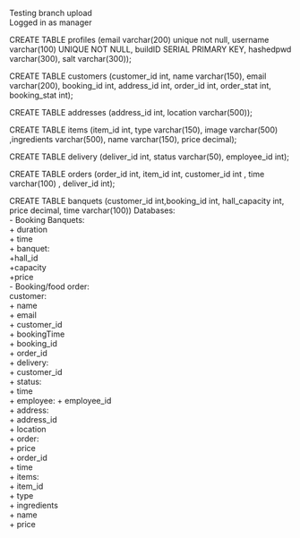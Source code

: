 Testing branch upload  
Logged in as manager

CREATE TABLE profiles (email varchar(200) unique not null, username varchar(100) UNIQUE NOT NULL, buildID SERIAL PRIMARY KEY, hashedpwd varchar(300), salt varchar(300));

CREATE TABLE customers (customer_id int, name varchar(150), email varchar(200), booking_id int, address_id int, order_id int, order_stat int, booking_stat int);   

CREATE TABLE addresses (address_id int, location varchar(500));  

CREATE TABLE items (item_id int, type varchar(150), image varchar(500) ,ingredients varchar(500), name varchar(150), price decimal);  

CREATE TABLE delivery (deliver_id int, status varchar(50), employee_id int);  

CREATE TABLE orders (order_id int, item_id int, customer_id int , time varchar(100) , deliver_id int);  

CREATE TABLE banquets (customer_id int,booking_id int, hall_capacity int, price decimal, time varchar(100))
Databases:  
    - Booking Banquets:  
        + duration  
        + time  
        + banquet:  
            +hall_id  
            +capacity  
            +price  
    - Booking/food order:  
        customer:  
        + name  
        + email  
        + customer_id  
        + bookingTime  
        + booking_id  
        + order_id  
    + delivery:  
            + customer_id  
            + status:  
            + time  
            + employee: 
                + employee_id  
    + address:  
            + address_id  
            + location  
    + order:  
            + price  
            + order_id  
            + time  
        + items:  
                + item_id  
                + type  
                + ingredients  
                + name  
                + price  
